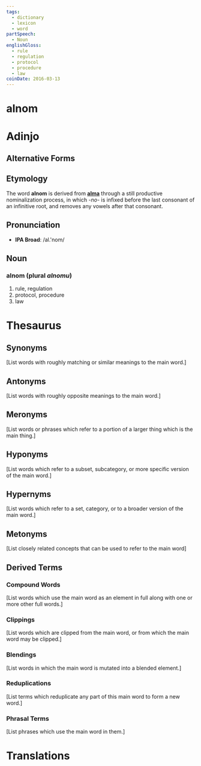 ```yaml
---
tags:
  - dictionary
  - lexicon
  - word
partSpeech:
  - Noun
englishGloss:
  - rule
  - regulation
  - protocol
  - procedure
  - law
coinDate: 2016-03-13
---
```

# alnom

# Adinjo
## Alternative Forms

## Etymology
The word **alnom** is derived from [**alma**](lexicon/a/alma) through a still productive nominalization process, in which -_no_- is infixed before the last consonant of an infinitive root, and removes any vowels after that consonant.

## Pronunciation
- **IPA Broad**: /al.'nom/

## Noun

### alnom (plural *alnomu*)
1. rule, regulation
2. protocol, procedure
3. law

# Thesaurus
## Synonyms
\[List words with roughly matching or similar meanings to the main word.]
## Antonyms
\[List words with roughly opposite meanings to the main word.]

## Meronyms
\[List words or phrases which refer to a portion of a larger thing which is the main thing.]
## Hyponyms
\[List words which refer to a subset, subcategory, or more specific version of the main word.]
## Hypernyms
\[List words which refer to a set, category, or to a broader version of the main word.]
## Metonyms
\[List closely related concepts that can be used to refer to the main word]

## Derived Terms

### Compound Words
\[List words which use the main word as an element in full along with one or more other full words.]
### Clippings
\[List words which are clipped from the main word, or from which the main word may be clipped.]
### Blendings
\[List words in which the main word is mutated into a blended element.]
### Reduplications
\[List terms which reduplicate any part of this main word to form a new word.]
### Phrasal Terms
\[List phrases which use the main word in them.]

# Translations
